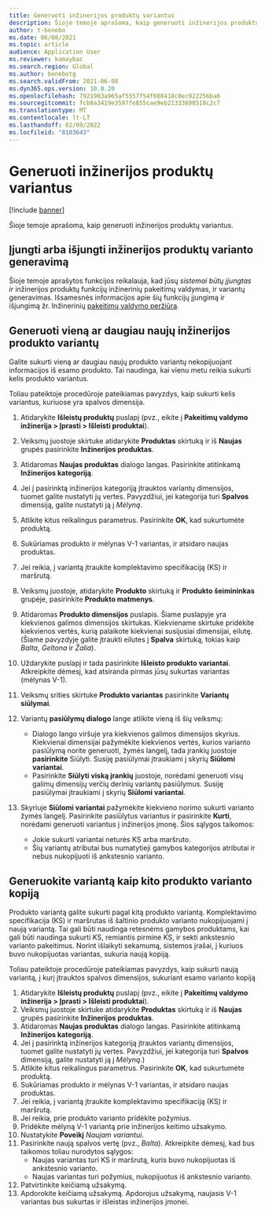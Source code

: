 ```yaml
---
title: Generuoti inžinerijos produktų variantus
description: Šioje temoje aprašoma, kaip generuoti inžinerijos produktų variantus
author: t-benebo
ms.date: 06/08/2021
ms.topic: article
audience: Application User
ms.reviewer: kamaybac
ms.search.region: Global
ms.author: benebotg
ms.search.validFrom: 2021-06-08
ms.dyn365.ops.version: 10.0.20
ms.openlocfilehash: 7921983a965af5557f54f608418c8ec922256ba6
ms.sourcegitcommit: fcb8a3419e3597fe855cae9eb21333698518c2c7
ms.translationtype: MT
ms.contentlocale: lt-LT
ms.lasthandoff: 02/09/2022
ms.locfileid: "8103643"
---
```

# <a name="generate-variants-for-engineering-products"></a>Generuoti inžinerijos produktų variantus

[!include [banner](../includes/banner.md)]

Šioje temoje aprašoma, kaip generuoti inžinerijos produktų variantus.

## <a name="turn-variant-generation-for-engineering-products-on-or-off"></a>Įjungti arba išjungti inžinerijos produktų varianto generavimą

Šioje temoje aprašytos funkcijos reikalauja, kad jūsų *sistemai būtų įjungtas* *ir* inžinerijos produktų funkcijų inžinerinių pakeitimų valdymas, ir variantų generavimas. Išsamesnės informacijos apie šių funkcijų įjungimą ir išjungimą žr. Inžinerinių [pakeitimų valdymo peržiūra](product-engineering-overview.md).

## <a name="generate-one-or-more-new-variants-of-an-engineering-product"></a>Generuoti vieną ar daugiau naujų inžinerijos produkto variantų

Galite sukurti vieną ar daugiau naujų produkto variantų nekopijuojant informacijos iš esamo produkto. Tai naudinga, kai vienu metu reikia sukurti kelis produkto variantus.

Toliau pateiktoje procedūroje pateikiamas pavyzdys, kaip sukurti kelis variantus, kuriuose yra spalvos dimensija.

1. Atidarykite **Išleistų produktų** puslapį (pvz., eikite į **Pakeitimų valdymo inžinerija \> Įprasti \> Išleisti produktai**).
1. Veiksmų juostoje skirtuke atidarykite **Produktas** skirtuką ir iš **Naujas** grupės pasirinkite **Inžinerijos produktas**.
1. Atidaromas **Naujas produktas** dialogo langas. Pasirinkite atitinkamą **Inžinerijos kategoriją**.
1. Jei į pasirinktą inžinerijos kategoriją įtrauktos variantų dimensijos, tuomet galite nustatyti jų vertes. Pavyzdžiui, jei kategorija turi **Spalvos** dimensiją, galite nustatyti ją į *Mėlyną*.
1. Atlikite kitus reikalingus parametrus. Pasirinkite **OK**, kad sukurtumėte produktą.
1. Sukūriamas produkto ir mėlynas V-1 variantas, ir atsidaro naujas produktas.
1. Jei reikia, į variantą įtraukite komplektavimo specifikaciją (KS) ir maršrutą.
1. Veiksmų juostoje, atidarykite **Produkto** skirtuką ir **Produkto šeimininkas** grupėje, pasirinkite **Produkto matmenys**.
1. Atidaromas **Produkto dimensijos** puslapis. Šiame puslapyje yra kiekvienos galimos dimensijos skirtukas. Kiekviename skirtuke pridėkite kiekvienos vertės, kurią palaikote kiekvienai susijusiai dimensijai, eilutę. (Šiame pavyzdyje galite įtraukti eilutes į **Spalva** skirtuką, tokias kaip *Balta*, *Geltona* ir *Žalia*).
1. Uždarykite puslapį ir tada pasirinkite **Išleisto produkto variantai**. Atkreipkite dėmesį, kad atsiranda pirmas jūsų sukurtas variantas (mėlynas V-1).
1. Veiksmų srities skirtuke **Produkto variantas** pasirinkite **Variantų siūlymai**.
1. Variantų **pasiūlymų dialogo** lange atlikite vieną iš šių veiksmų:

    - Dialogo lango viršuje yra kiekvienos galimos dimensijos skyrius. Kiekvienai dimensijai pažymėkite kiekvienos vertės, kurios varianto pasiūlymą norite generuoti, žymės langelį, tada įrankių juostoje **pasirinkite** Siūlyti. Susiję pasiūlymai įtraukiami į skyrių **Siūlomi variantai**.
    - Pasirinkite **Siūlyti viską įrankių** juostoje, norėdami generuoti visų galimų dimensijų verčių derinių variantų pasiūlymus. Susiję pasiūlymai įtraukiami į skyrių **Siūlomi variantai**.

1. Skyriuje **Siūlomi variantai** pažymėkite kiekvieno norimo sukurti varianto žymės langelį. Pasirinkite pasiūlytus variantus ir pasirinkite **Kurti**, norėdami generuoti variantus į inžinerijos įmonę. Šios sąlygos taikomos:

    - Jokie sukurti variantai neturės KS arba maršruto.
    - Šių variantų atributai bus numatytieji gamybos kategorijos atributai ir nebus nukopijuoti iš ankstesnio varianto.

## <a name="generate-a-variant-as-a-copy-of-another-product-variant"></a>Generuokite variantą kaip kito produkto varianto kopiją

Produkto variantą galite sukurti pagal kitą produkto variantą. Komplektavimo specifikacija (KS) ir maršrutas iš šaltinio produkto varianto nukopijuojami į naują variantą. Tai gali būti naudinga retesnėms gamybos produktams, kai gali būti naudinga sukurti KS, remiantis pirmine KS, ir sekti ankstesnio varianto pakeitimus. Norint išlaikyti sekamumą, sistemos įrašai, į kuriuos buvo nukopijuotas variantas, sukuria naują kopiją.

Toliau pateiktoje procedūroje pateikiamas pavyzdys, kaip sukurti naują variantą, į kurį įtrauktos spalvos dimensijos, sukuriant esamo varianto kopiją

1. Atidarykite **Išleistų produktų** puslapį (pvz., eikite į **Pakeitimų valdymo inžinerija \> Įprasti \> Išleisti produktai**).
1. Veiksmų juostoje skirtuke atidarykite **Produktas** skirtuką ir iš **Naujas** grupės pasirinkite **Inžinerijos produktas**.
1. Atidaromas **Naujas produktas** dialogo langas. Pasirinkite atitinkamą **Inžinerijos kategoriją**.
1. Jei į pasirinktą inžinerijos kategoriją įtrauktos variantų dimensijos, tuomet galite nustatyti jų vertes. Pavyzdžiui, jei kategorija turi **Spalvos** dimensiją, galite nustatyti ją į *Mėlyną*.)
1. Atlikite kitus reikalingus parametrus. Pasirinkite **OK**, kad sukurtumėte produktą.
1. Sukūriamas produkto ir mėlynas V-1 variantas, ir atsidaro naujas produktas.
1. Jei reikia, į variantą įtraukite komplektavimo specifikaciją (KS) ir maršrutą.
1. Jei reikia, prie produkto varianto pridėkite požymius.
1. Pridėkite mėlyną V-1 variantą prie inžinerijos keitimo užsakymo.
1. Nustatykite **Poveikį** *Naujam variantui*.
1. Pasirinkite naują spalvos vertę (pvz., *Balta*). Atkreipkite dėmesį, kad bus taikomos toliau nurodytos sąlygos: 
    - Naujas variantas turi KS ir maršrutą, kuris buvo nukopijuotas iš ankstesnio varianto.
    - Naujas variantas turi požymius, nukopijuotus iš ankstesnio varianto.
1. Patvirtinkite keičiamą užsakymą.
1. Apdorokite keičiamą užsakymą. Apdorojus užsakymą, naujasis V-1 variantas bus sukurtas ir išleistas inžinerijos įmonei.
